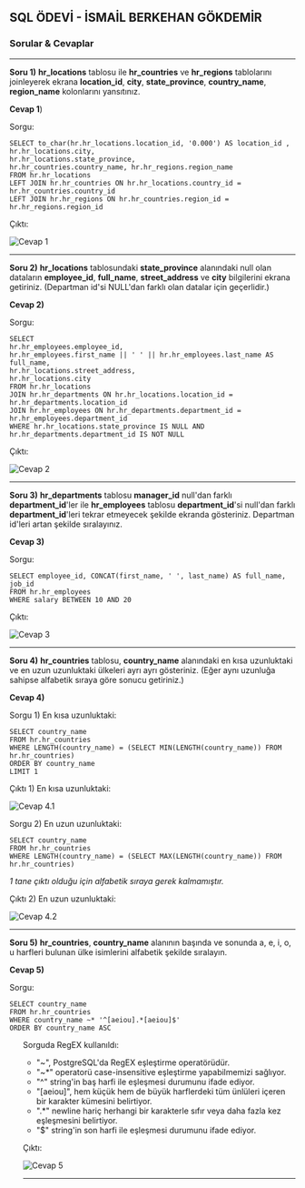 ## SQL ÖDEVİ - İSMAİL BERKEHAN GÖKDEMİR

### Sorular & Cevaplar

-----

**Soru 1)** **hr_locations** tablosu ile **hr_countries** ve **hr_regions** tablolarını joinleyerek ekrana **location_id**, **city**, **state_province**, **country_name**, **region_name** kolonlarını yansıtınız.

**Cevap 1**)

Sorgu:

```postgresql
SELECT to_char(hr.hr_locations.location_id, '0.000') AS location_id ,
hr.hr_locations.city,
hr.hr_locations.state_province,
hr.hr_countries.country_name, hr.hr_regions.region_name
FROM hr.hr_locations
LEFT JOIN hr.hr_countries ON hr.hr_locations.country_id = hr.hr_countries.country_id
LEFT JOIN hr.hr_regions ON hr.hr_countries.region_id = hr.hr_regions.region_id
```

Çıktı:

![Cevap 1](https://images2.imgbox.com/75/ca/1hTKLtDz_o.jpg)

-----

**Soru 2)** **hr_locations** tablosundaki **state_province** alanındaki null olan dataların **employee_id**, **full_name**, **street_address** ve **city** bilgilerini ekrana getiriniz. (Departman id'si NULL'dan farklı olan datalar için geçerlidir.)

**Cevap 2)**

Sorgu:

```postgresql
SELECT
hr.hr_employees.employee_id,
hr.hr_employees.first_name || ' ' || hr.hr_employees.last_name AS full_name,
hr.hr_locations.street_address,
hr.hr_locations.city
FROM hr.hr_locations
JOIN hr.hr_departments ON hr.hr_locations.location_id = hr.hr_departments.location_id
JOIN hr.hr_employees ON hr.hr_departments.department_id = hr.hr_employees.department_id
WHERE hr.hr_locations.state_province IS NULL AND hr.hr_departments.department_id IS NOT NULL
```

Çıktı:

![Cevap 2](https://images2.imgbox.com/d7/e9/prfYht9Q_o.jpg)

-----

**Soru 3)** **hr_departments** tablosu **manager_id** null'dan farklı **department_id**'ler ile **hr_employees** tablosu **department_id**'si null'dan farklı **department_id**'leri tekrar etmeyecek şekilde ekranda gösteriniz. Departman id'leri artan şekilde sıralayınız.

**Cevap 3)**

Sorgu:

```postgresql
SELECT employee_id, CONCAT(first_name, ' ', last_name) AS full_name, job_id
FROM hr.hr_employees
WHERE salary BETWEEN 10 AND 20
```

Çıktı:

![Cevap 3](https://images2.imgbox.com/f2/fa/fh09vY4X_o.jpg)

-----

**Soru 4)** **hr_countries** tablosu, **country_name** alanındaki en kısa uzunluktaki ve en uzun uzunluktaki ülkeleri ayrı ayrı gösteriniz. (Eğer aynı uzunluğa sahipse alfabetik sıraya göre sonucu getiriniz.)

**Cevap 4)**

Sorgu 1) En kısa uzunluktaki:

```postgresql
SELECT country_name
FROM hr.hr_countries
WHERE LENGTH(country_name) = (SELECT MIN(LENGTH(country_name)) FROM hr.hr_countries)
ORDER BY country_name
LIMIT 1
```

Çıktı 1) En kısa uzunluktaki:

![Cevap 4.1](https://images2.imgbox.com/d4/e3/4O3cRODV_o.jpg)

Sorgu 2) En uzun uzunluktaki:

```postgresql
SELECT country_name
FROM hr.hr_countries
WHERE LENGTH(country_name) = (SELECT MAX(LENGTH(country_name)) FROM hr.hr_countries)
```
*1 tane çıktı olduğu için alfabetik sıraya gerek kalmamıştır.*

Çıktı 2) En uzun uzunluktaki:

![Cevap 4.2](https://images2.imgbox.com/4b/ae/x8UBy5Pz_o.jpg)

-----

**Soru 5)** **hr_countries**, **country_name** alanının başında ve sonunda a, e, i, o, u harfleri bulunan ülke isimlerini alfabetik şekilde sıralayın.

**Cevap 5)**

Sorgu:

```postgresql
SELECT country_name
FROM hr.hr_countries
WHERE country_name ~* '^[aeiou].*[aeiou]$'
ORDER BY country_name ASC
```

<ul> 

Sorguda RegEX kullanıldı:

- "~", PostgreSQL'da RegEX eşleştirme operatörüdür.
- "~*" operatorü case-insensitive eşleştirme yapabilmemizi sağlıyor.
- "^" string'in baş harfi ile eşleşmesi durumunu ifade ediyor.
- "[aeiou]", hem küçük hem de büyük harflerdeki tüm ünlüleri içeren bir karakter kümesini belirtiyor.
- ".*" newline hariç herhangi bir karakterle sıfır veya daha fazla kez eşleşmesini belirtiyor.
- "$" string'in son harfi ile eşleşmesi durumunu ifade ediyor.

Çıktı:

![Cevap 5](https://images2.imgbox.com/dd/bf/w7GhoeBP_o.jpg)


-----
